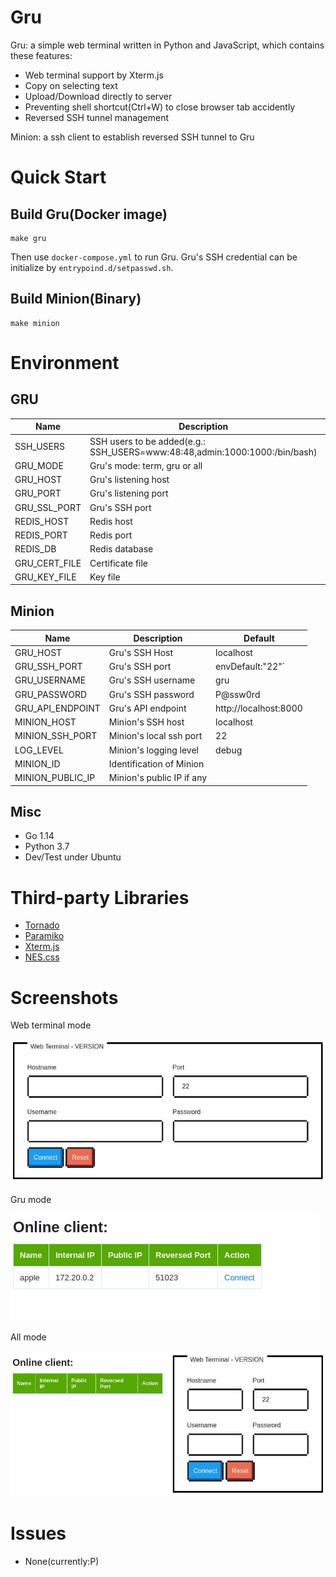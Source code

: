 # Gru 
Gru: a simple web terminal written in Python and JavaScript, which contains these features:

* Web terminal support by Xterm.js
* Copy on selecting text
* Upload/Download directly to server
* Preventing shell shortcut(Ctrl+W) to close browser tab accidently
* Reversed SSH tunnel management

Minion: a ssh client to establish reversed SSH tunnel to Gru

# Quick Start
## Build Gru(Docker image)
```
make gru
```
Then use `docker-compose.yml` to run Gru.
Gru's SSH credential can be initialize by `entrypoind.d/setpasswd.sh`.

## Build Minion(Binary)
```
make minion
```

# Environment
## GRU
Name | Description | Default
 --- | --- | --- 
SSH_USERS | SSH users to be added(e.g.: SSH_USERS=www:48:48,admin:1000:1000:/bin/bash)| 
GRU_MODE | Gru's mode: term, gru or all | term
GRU_HOST | Gru's listening host | 0.0.0.0
GRU_PORT | Gru's listening port | 8000
GRU_SSL_PORT | Gru's SSH port | 8443
REDIS_HOST | Redis host | localhost
REDIS_PORT | Redis port | 6379
REDIS_DB | Redis database | 0
GRU_CERT_FILE | Certificate file | ./ssl.crt
GRU_KEY_FILE | Key file | ./ssl.key

## Minion
Name | Description | Default
--- | --- | --- 
GRU_HOST | Gru's SSH Host | localhost
GRU_SSH_PORT | Gru's SSH port | envDefault:"22"`
GRU_USERNAME | Gru's SSH username | gru
GRU_PASSWORD | Gru's SSH password | P@ssw0rd
GRU_API_ENDPOINT | Gru's API endpoint | http://localhost:8000
MINION_HOST | Minion's SSH host | localhost
MINION_SSH_PORT | Minion's local ssh port | 22
LOG_LEVEL | Minion's logging level | debug
MINION_ID | Identification of Minion |
MINION_PUBLIC_IP | Minion's public IP if any |

## Misc
* Go 1.14
* Python 3.7
* Dev/Test under Ubuntu


# Third-party Libraries

* [Tornado](https://github.com/tornadoweb/tornado)
* [Paramiko](https://github.com/paramiko/paramiko)
* [Xterm.js](https://github.com/xtermjs/xterm.js/)
* [NES.css](https://github.com/nostalgic-css/NES.css/)

# Screenshots
Web terminal mode

![term mode](docs/term-mode.jpg)

Gru mode

![gru mode](docs/gru-mode.jpg)

All mode

![all mode](docs/all-mode.jpg)

# Issues
* None(currently:P) 


